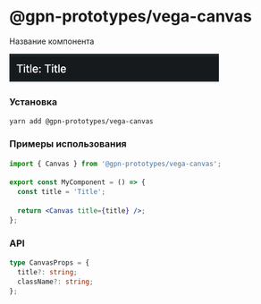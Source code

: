 # @gpn-prototypes/vega-canvas

Название компонента

<img src="docs/pic-1.png" height="50">

### Установка

```
yarn add @gpn-prototypes/vega-canvas
```

### Примеры использования

```jsx
import { Canvas } from '@gpn-prototypes/vega-canvas';

export const MyComponent = () => {
  const title = 'Title';

  return <Canvas title={title} />;
};
```

### API

```ts
type CanvasProps = {
  title?: string;
  className?: string;
};
```